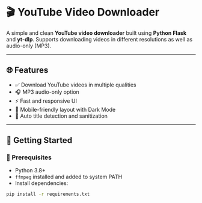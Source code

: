 # 🎬 YouTube Video Downloader

A simple and clean **YouTube video downloader** built using **Python Flask** and **yt-dlp**. Supports downloading videos in different resolutions as well as audio-only (MP3).

---

## 🌐 Features

- ✅ Download YouTube videos in multiple qualities
- 🎧 MP3 audio-only option
- ⚡ Fast and responsive UI
- 📱 Mobile-friendly layout with Dark Mode
- 🧠 Auto title detection and sanitization

---

## 🚀 Getting Started

### 🔧 Prerequisites

- Python 3.8+
- `ffmpeg` installed and added to system PATH
- Install dependencies:

```bash
pip install -r requirements.txt
